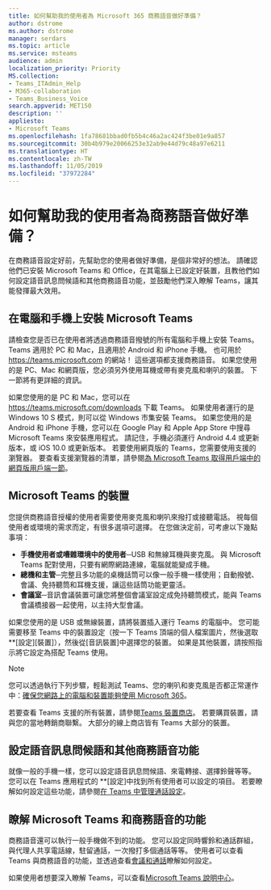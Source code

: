 ```yaml
---
title: 如何幫助我的使用者為 Microsoft 365 商務語音做好準備？
author: dstrome
ms.author: dstrome
manager: serdars
ms.topic: article
ms.service: msteams
audience: admin
localization_priority: Priority
MS.collection:
- Teams_ITAdmin_Help
- M365-collaboration
- Teams_Business_Voice
search.appverid: MET150
description: ''
appliesto:
- Microsoft Teams
ms.openlocfilehash: 1fa78681bbad0fb5b4c46a2ac424f3be01e9a857
ms.sourcegitcommit: 30b4b979e20066253e32ab9e44d79c48a97e6211
ms.translationtype: HT
ms.contentlocale: zh-TW
ms.lasthandoff: 11/05/2019
ms.locfileid: "37972284"
---
```

# <a name="how-do-i-get-my-users-ready-for-business-voice"></a>如何幫助我的使用者為商務語音做好準備？

在商務語音設定好前，先幫助您的使用者做好準備，是個非常好的想法。 請確認他們已安裝 Microsoft Teams 和 Office，在其電腦上已設定好裝置，且教他們如何設定語音訊息問候語和其他商務語音功能，並鼓勵他們深入瞭解 Teams，讓其能發揮最大效用。

## <a name="install-microsoft-teams-on-computers-and-phones"></a>在電腦和手機上安裝 Microsoft Teams

請檢查您是否已在使用者將透過商務語音撥號的所有電腦和手機上安裝 Teams。 Teams 適用於 PC 和 Mac，且適用於 Android 和 iPhone 手機。 也可用於 https://teams.microsoft.com 的網站！ 這些選項都支援商務語音。 如果您使用的是 PC、Mac 和網頁版，您必須另外使用耳機或帶有麥克風和喇叭的裝置。 下一節將有更詳細的資訊。

如果您使用的是 PC 和 Mac，您可以在 https://teams.microsoft.com/downloads 下載 Teams。 如果使用者運行的是 Windows 10 S 模式，則可以從 Windows 市集安裝 Teams。
如果您使用的是 Android 和 iPhone 手機，您可以在 Google Play 和 Apple App Store 中搜尋 Microsoft Teams 來安裝應用程式。 請記住，手機必須運行 Android 4.4 或更新版本，或 iOS 10.0 或更新版本。
若要使用網頁版的 Teams，您需要使用支援的瀏覽器。 要查看支援瀏覽器的清單，請參閱[為 Microsoft Teams 取得用戶端中的網頁版用戶端一節](../get-clients#web-client)。

## <a name="devices-for-microsoft-teams"></a>Microsoft Teams 的裝置

您提供商務語音授權的使用者需要使用麥克風和喇叭來撥打或接聽電話。 視每個使用者或環境的需求而定，有很多選項可選擇。 在您做決定前，可考慮以下幾點事項：

* **手機使用者或嘈雜環境中的使用者**─USB 和無線耳機與麥克風。 與 Microsoft Teams 配對使用，只要有網際網路連線，電腦就能變成手機。
* **總機和主管**─完整且多功能的桌機話筒可以像一般手機一樣使用；自動撥號、會議、免持聽筒和耳機支援，讓這些話筒功能更靈活。
* **會議室**─音訊會議裝置可讓您將整個會議室設定成免持聽筒模式，能與 Teams 會議橋接器一起使用，以主持大型會議。

如果您使用的是 USB 或無線裝置，請將裝置插入運行 Teams 的電腦中。 您可能需要移至 Teams 中的裝置設定（按一下 Teams 頂端的個人檔案圖片，然後選取**[設定][裝置]），然後從[音訊裝置]中選擇您的裝置。 如果是其他裝置，請按照指示將它設定為搭配 Teams 使用。

> [!NOTE]
> 您可以透過執行下列步驟，輕鬆測試 Teams、您的喇叭和麥克風是否都正常運作中：[確保您網路上的電腦和裝置能夠使用 Microsoft 365](get-ready-internet.md#make-sure-computers-and-devices-on-your-network-can-reach-microsoft-365)。

若要查看 Teams 支援的所有裝置，請參閱[Teams 裝置商店](https://products.office.com/microsoft-teams/across-devices/devices)。 若要購買裝置，請與您的當地轉銷商聯繫。 大部分的線上商店皆有 Teams 大部分的裝置。

## <a name="set-up-voicemail-greetings-and-other-business-voice-features"></a>設定語音訊息問候語和其他商務語音功能

就像一般的手機一樣，您可以設定語音訊息問候語、來電轉接、選擇鈴聲等等。 您可以在 Teams 應用程式的 **[設定]中找到所有使用者可以設定的項目。 若要瞭解如何設定這些功能，請參閱[在 Teams 中管理通話設定](https://support.office.com/article/manage-your-call-settings-in-teams-456cb611-3477-496f-b31a-6ab752a7595f)。

## <a name="learn-what-microsoft-teams-and-business-voice-can-do"></a>瞭解 Microsoft Teams 和商務語音的功能

商務語音還可以執行一般手機做不到的功能。 您可以設定同時響鈴和通話群組，與代理人共享電話線，駐留通話，一次撥打多個通話等等。 使用者可以查看 Teams 與商務語音的功能，並透過查看[會議和通話](https://support.office.com/article/meetings-and-calls-d92432d5-dd0f-4d17-8f69-06096b6b48a8?ui=en-US&rs=en-US&ad=US#ID0EAABAAA=Calls)瞭解如何設定。

如果使用者想要深入瞭解 Teams，可以查看[Microsoft Teams 說明中心](https://support.office.com/teams)。
